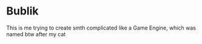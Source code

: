 # Bublik
This is me trying to create smth complicated like a Game Engine, which was named btw after my cat
